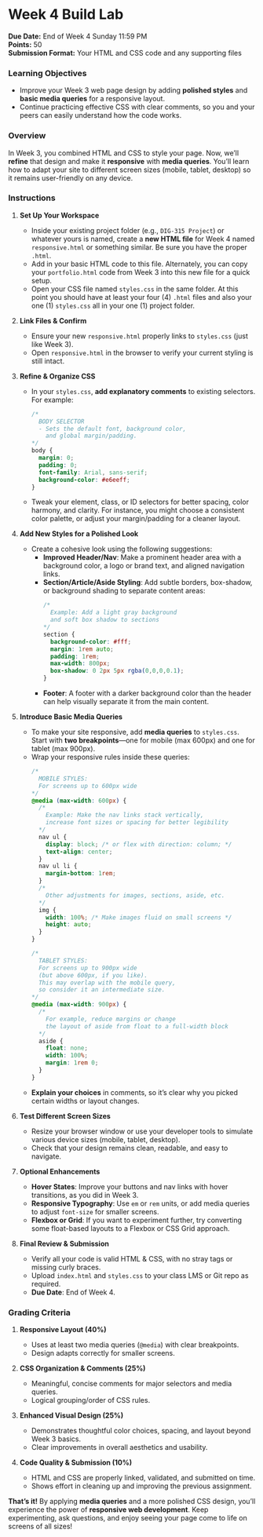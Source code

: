 # Week 4 Build Lab

**Due Date:** End of Week 4 Sunday 11:59 PM  
**Points:** 50  
**Submission Format:** Your HTML and CSS code and any supporting files

### Learning Objectives
- Improve your Week 3 web page design by adding **polished styles** and **basic media queries** for a responsive layout.  
- Continue practicing effective CSS with clear comments, so you and your peers can easily understand how the code works.  


### Overview
In Week 3, you combined HTML and CSS to style your page. Now, we’ll **refine** that design and make it **responsive** with **media queries**. You’ll learn how to adapt your site to different screen sizes (mobile, tablet, desktop) so it remains user-friendly on any device.


### Instructions

1. **Set Up Your Workspace**  
   - Inside your existing project folder (e.g., `DIG-315 Project`) or whatever yours is named, create a **new HTML file** for Week 4 named `responsive.html` or something similar. Be sure you have the proper `.html`.  
   - Add in your basic HTML code to this file. Alternately, you can copy your `portfolio.html` code from Week 3 into this new file for a quick setup.  
   - Open your CSS file named `styles.css` in the same folder. At this point you should have at least your four (4) `.html` files and also your one (1) `styles.css` all in your one (1) project folder.


2. **Link Files & Confirm**  
   - Ensure your new `responsive.html` properly links to `styles.css` (just like Week 3).  
   - Open `responsive.html` in the browser to verify your current styling is still intact.

3. **Refine & Organize CSS**  
   - In your `styles.css`, **add explanatory comments** to existing selectors. For example:
     ```css
     /* 
       BODY SELECTOR
       - Sets the default font, background color,
         and global margin/padding. 
     */
     body {
       margin: 0;
       padding: 0;
       font-family: Arial, sans-serif;
       background-color: #e6eeff;
     }
     ```
   - Tweak your element, class, or ID selectors for better spacing, color harmony, and clarity. For instance, you might choose a consistent color palette, or adjust your margin/padding for a cleaner layout.

4. **Add New Styles for a Polished Look**  
   - Create a cohesive look using the following suggestions:
     - **Improved Header/Nav**: Make a prominent header area with a background color, a logo or brand text, and aligned navigation links.  
     - **Section/Article/Aside Styling**: Add subtle borders, box-shadow, or background shading to separate content areas:
       ```css
       /* 
         Example: Add a light gray background 
         and soft box shadow to sections 
       */
       section {
         background-color: #fff;
         margin: 1rem auto;
         padding: 1rem;
         max-width: 800px;
         box-shadow: 0 2px 5px rgba(0,0,0,0.1);
       }
       ```
     - **Footer**: A footer with a darker background color than the header can help visually separate it from the main content.

5. **Introduce Basic Media Queries**  
   - To make your site responsive, add **media queries** to `styles.css`. Start with **two breakpoints**—one for mobile (max 600px) and one for tablet (max 900px).  
   - Wrap your responsive rules inside these queries:
     ```css
     /* 
       MOBILE STYLES: 
       For screens up to 600px wide
     */
     @media (max-width: 600px) {
       /* 
         Example: Make the nav links stack vertically,
         increase font sizes or spacing for better legibility 
       */
       nav ul {
         display: block; /* or flex with direction: column; */
         text-align: center; 
       }
       nav ul li {
         margin-bottom: 1rem;
       }
       /* 
         Other adjustments for images, sections, aside, etc.
       */
       img {
         width: 100%; /* Make images fluid on small screens */
         height: auto; 
       }
     }

     /* 
       TABLET STYLES:
       For screens up to 900px wide 
       (but above 600px, if you like).
       This may overlap with the mobile query,
       so consider it an intermediate size.
     */
     @media (max-width: 900px) {
       /* 
         For example, reduce margins or change 
         the layout of aside from float to a full-width block 
       */
       aside {
         float: none; 
         width: 100%;
         margin: 1rem 0;
       }
     }
     ```
   - **Explain your choices** in comments, so it’s clear why you picked certain widths or layout changes.

6. **Test Different Screen Sizes**  
   - Resize your browser window or use your developer tools to simulate various device sizes (mobile, tablet, desktop).  
   - Check that your design remains clean, readable, and easy to navigate.

7. **Optional Enhancements**  
   - **Hover States**: Improve your buttons and nav links with hover transitions, as you did in Week 3.  
   - **Responsive Typography**: Use `em` or `rem` units, or add media queries to adjust `font-size` for smaller screens.  
   - **Flexbox or Grid**: If you want to experiment further, try converting some float-based layouts to a Flexbox or CSS Grid approach.

8. **Final Review & Submission**  
   - Verify all your code is valid HTML & CSS, with no stray tags or missing curly braces.  
   - Upload `index.html` and `styles.css` to your class LMS or Git repo as required.  
   - **Due Date**: End of Week 4.



### Grading Criteria

1. **Responsive Layout (40%)**  
   - Uses at least two media queries (`@media`) with clear breakpoints.  
   - Design adapts correctly for smaller screens.

2. **CSS Organization & Comments (25%)**  
   - Meaningful, concise comments for major selectors and media queries.  
   - Logical grouping/order of CSS rules.

3. **Enhanced Visual Design (25%)**  
   - Demonstrates thoughtful color choices, spacing, and layout beyond Week 3 basics.  
   - Clear improvements in overall aesthetics and usability.

4. **Code Quality & Submission (10%)**  
   - HTML and CSS are properly linked, validated, and submitted on time.  
   - Shows effort in cleaning up and improving the previous assignment.


**That’s it!** By applying **media queries** and a more polished CSS design, you’ll experience the power of **responsive web development**. Keep experimenting, ask questions, and enjoy seeing your page come to life on screens of all sizes!
